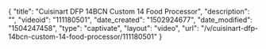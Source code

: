 {
    "title": "Cuisinart DFP 14BCN Custom 14 Food Processor",
    "description": "",
    "videoid": "111180501",
    "date_created": "1502924677",
    "date_modified": "1504247458",
    "type": "captivate",
    "layout": "video",
    "url": "\/v\/cuisinart-dfp-14bcn-custom-14-food-processor\/111180501"
}